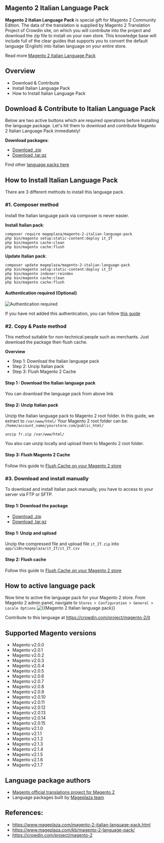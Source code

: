 ## Magento 2 Italian Language Pack

**Magento 2 Italian Language Pack** is special gift for Magento 2 Community Edition. The data of the translation is supplied by Magento 2 Translation Project of Crowdin site, on which you will contribute into the project and download the zip file to install on your own store. This knowledge base will include full of the clear guides that supports you to convert the default language (English) into Italian language on your entire store.

Read more [Magento 2 Italian Language Pack](https://www.mageplaza.com/magento-2-italian-language-pack.html)


## Overview

- Download & Contribute
- Install Italian Language Pack
- How to Install Italian Language Pack

## Download & Contribute to Italian Language Pack

Below are two active buttons which are required operations before installing the language package. Let's hit them to download and contribute Magento 2 Italian Language Pack immediately!

**Download packages**:

- [Download .zip](https://github.com/mageplaza/magento-2-italian-language-pack/archive/master.zip)
- [Download .tar.gz](https://github.com/mageplaza/magento-2-italian-language-pack/tarball/master)


Find other [language packs here]({https://www.mageplaza.com/kb/magento-2-language-pack/)

## How to Install Italian Language Pack

There are 3 different methods to install this language pack.

### #1. Composer method
Install the Italian language pack via composer is never easier.

**Install Italian pack**:

```
composer require mageplaza/magento-2-italian-language-pack
php bin/magento setup:static-content:deploy it_IT
php bin/magento cache:clean
php bin/magento cache:flush

```


**Update  Italian pack**:

```
composer update mageplaza/magento-2-italian-language-pack
php bin/magento setup:static-content:deploy it_IT
php bin/magento indexer:reindex
php bin/magento cache:clean
php bin/magento cache:flush

```

#### Authentication required (Optional)

![Authentication required](https://i.imgur.com/dmryiPk.png)

If you have not added this authentication, you can follow [this guide](http://devdocs.magento.com/guides/v2.0/install-gde/prereq/connect-auth.html)


### #2. Copy & Paste method

This method suitable for non-technical people such as merchants. Just download the package then flush cache.

**Overview**

- Step 1: Download the Italian language pack
- Step 2: Unzip Italian pack
- Step 3: Flush Magento 2 Cache

#### Step 1 : Download the Italian language pack

You can download the language pack from above link

#### Step 2: Unzip Italian pack

Unzip the Italian language pack to Magento 2 root folder. In this guide, we extract to `/var/www/html/`
Your Magento 2 root folder can be: `/home/account_name/yourstore.com/public_html/`

```
unzip fr.zip /var/www/html/
```

You also can unzip locally and upload them to Magento 2 root folder.

#### Step 3: Flush Magento 2 Cache

Follow this guide to [Flush Cache on your Magento 2 store](https://www.mageplaza.com/kb/how-flush-enable-disable-cache.html)


### #3. Download and install manually

To download and install Italian pack manually, you have to access to your server via FTP or SFTP.

#### Step 1: Download the package

- [Download .zip](https://github.com/mageplaza/magento-2-italian-language-pack/archive/master.zip)
- [Download .tar.gz](https://github.com/mageplaza/magento-2-italian-language-pack/tarball/master)

#### Step 1: Unzip and upload

Unzip the compressed file and upload file `it_IT.zip` into `app/i18n/mageplaza/it_IT/it_IT.csv`

#### Step 2: Flush cache

Follow this guide to [Flush Cache on your Magento 2 store](https://www.mageplaza.com/kb/how-flush-enable-disable-cache.html)


## How to active language pack

Now time to active the language pack for your Magento 2 store. From Magento 2 admin panel, navigate to `Stores > Configuration > General > Locale Options`
![{{Magento 2 Italian language pack}}](https://i.imgur.com/aPSUA0l.png)


<!-- ## Translation process of Italian Language Pack
![process](http://progressed.io/bar/80) -->

Contribute to this language at https://crowdin.com/project/magento-2/it

## Supported Magento versions

- Magento v2.0.0
- Magento v2.0.1
- Magento v2.0.2
- Magento v2.0.3
- Magento v2.0.4
- Magento v2.0.5
- Magento v2.0.6
- Magento v2.0.7
- Magento v2.0.8
- Magento v2.0.9
- Magento v2.0.10
- Magento v2.0.11
- Magento v2.0.12
- Magento v2.0.13
- Magento v2.0.14
- Magento v2.0.15
- Magento v2.1.0
- Magento v2.1.1
- Magento v2.1.2
- Magento v2.1.3
- Magento v2.1.4
- Magento v2.1.5
- Magento v2.1.6
- Magento v2.1.7



## Language package authors

- [Magento official translations project for Magento 2](https://crowdin.com/project/magento-2)
- Language packages built by [Mageplaza team](https://www.mageplaza.com/)


## References:

- https://www.mageplaza.com/magento-2-italian-language-pack.html
- https://www.mageplaza.com/kb/magento-2-language-pack/
- https://crowdin.com/project/magento-2